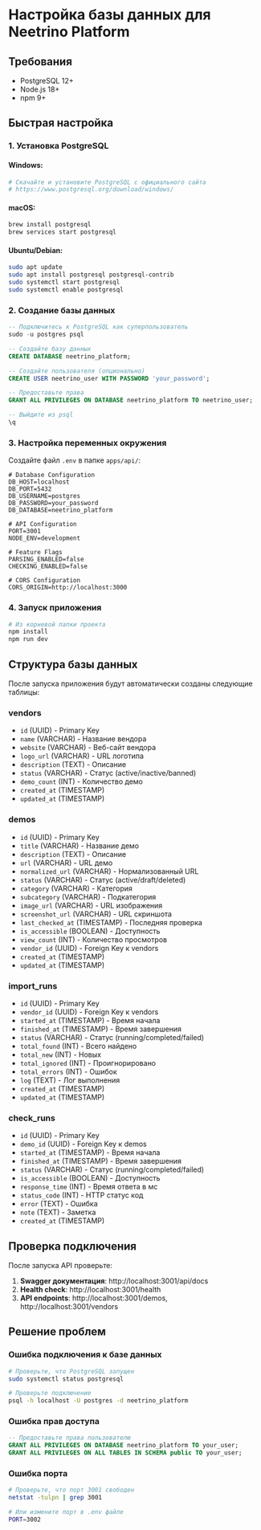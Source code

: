 # Настройка базы данных для Neetrino Platform

## Требования

- PostgreSQL 12+ 
- Node.js 18+
- npm 9+

## Быстрая настройка

### 1. Установка PostgreSQL

#### Windows:
```bash
# Скачайте и установите PostgreSQL с официального сайта
# https://www.postgresql.org/download/windows/
```

#### macOS:
```bash
brew install postgresql
brew services start postgresql
```

#### Ubuntu/Debian:
```bash
sudo apt update
sudo apt install postgresql postgresql-contrib
sudo systemctl start postgresql
sudo systemctl enable postgresql
```

### 2. Создание базы данных

```sql
-- Подключитесь к PostgreSQL как суперпользователь
sudo -u postgres psql

-- Создайте базу данных
CREATE DATABASE neetrino_platform;

-- Создайте пользователя (опционально)
CREATE USER neetrino_user WITH PASSWORD 'your_password';

-- Предоставьте права
GRANT ALL PRIVILEGES ON DATABASE neetrino_platform TO neetrino_user;

-- Выйдите из psql
\q
```

### 3. Настройка переменных окружения

Создайте файл `.env` в папке `apps/api/`:

```env
# Database Configuration
DB_HOST=localhost
DB_PORT=5432
DB_USERNAME=postgres
DB_PASSWORD=your_password
DB_DATABASE=neetrino_platform

# API Configuration
PORT=3001
NODE_ENV=development

# Feature Flags
PARSING_ENABLED=false
CHECKING_ENABLED=false

# CORS Configuration
CORS_ORIGIN=http://localhost:3000
```

### 4. Запуск приложения

```bash
# Из корневой папки проекта
npm install
npm run dev
```

## Структура базы данных

После запуска приложения будут автоматически созданы следующие таблицы:

### vendors
- `id` (UUID) - Primary Key
- `name` (VARCHAR) - Название вендора
- `website` (VARCHAR) - Веб-сайт вендора
- `logo_url` (VARCHAR) - URL логотипа
- `description` (TEXT) - Описание
- `status` (VARCHAR) - Статус (active/inactive/banned)
- `demo_count` (INT) - Количество демо
- `created_at` (TIMESTAMP)
- `updated_at` (TIMESTAMP)

### demos
- `id` (UUID) - Primary Key
- `title` (VARCHAR) - Название демо
- `description` (TEXT) - Описание
- `url` (VARCHAR) - URL демо
- `normalized_url` (VARCHAR) - Нормализованный URL
- `status` (VARCHAR) - Статус (active/draft/deleted)
- `category` (VARCHAR) - Категория
- `subcategory` (VARCHAR) - Подкатегория
- `image_url` (VARCHAR) - URL изображения
- `screenshot_url` (VARCHAR) - URL скриншота
- `last_checked_at` (TIMESTAMP) - Последняя проверка
- `is_accessible` (BOOLEAN) - Доступность
- `view_count` (INT) - Количество просмотров
- `vendor_id` (UUID) - Foreign Key к vendors
- `created_at` (TIMESTAMP)
- `updated_at` (TIMESTAMP)

### import_runs
- `id` (UUID) - Primary Key
- `vendor_id` (UUID) - Foreign Key к vendors
- `started_at` (TIMESTAMP) - Время начала
- `finished_at` (TIMESTAMP) - Время завершения
- `status` (VARCHAR) - Статус (running/completed/failed)
- `total_found` (INT) - Всего найдено
- `total_new` (INT) - Новых
- `total_ignored` (INT) - Проигнорировано
- `total_errors` (INT) - Ошибок
- `log` (TEXT) - Лог выполнения
- `created_at` (TIMESTAMP)
- `updated_at` (TIMESTAMP)

### check_runs
- `id` (UUID) - Primary Key
- `demo_id` (UUID) - Foreign Key к demos
- `started_at` (TIMESTAMP) - Время начала
- `finished_at` (TIMESTAMP) - Время завершения
- `status` (VARCHAR) - Статус (running/completed/failed)
- `is_accessible` (BOOLEAN) - Доступность
- `response_time` (INT) - Время ответа в мс
- `status_code` (INT) - HTTP статус код
- `error` (TEXT) - Ошибка
- `note` (TEXT) - Заметка
- `created_at` (TIMESTAMP)

## Проверка подключения

После запуска API проверьте:

1. **Swagger документация**: http://localhost:3001/api/docs
2. **Health check**: http://localhost:3001/health
3. **API endpoints**: http://localhost:3001/demos, http://localhost:3001/vendors

## Решение проблем

### Ошибка подключения к базе данных
```bash
# Проверьте, что PostgreSQL запущен
sudo systemctl status postgresql

# Проверьте подключение
psql -h localhost -U postgres -d neetrino_platform
```

### Ошибка прав доступа
```sql
-- Предоставьте права пользователю
GRANT ALL PRIVILEGES ON DATABASE neetrino_platform TO your_user;
GRANT ALL PRIVILEGES ON ALL TABLES IN SCHEMA public TO your_user;
```

### Ошибка порта
```bash
# Проверьте, что порт 3001 свободен
netstat -tulpn | grep 3001

# Или измените порт в .env файле
PORT=3002
```
